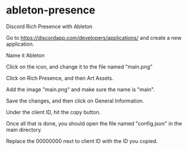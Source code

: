 # ableton-presence
Discord Rich Presence with Ableton

Go to https://discordapp.com/developers/applications/ and create a new application.

Name it Ableton

Click on the icon, and change it to the file named "main.png"

Click on Rich Presence, and then Art Assets.

Add the image "main.png" and make sure the name is "main".

Save the changes, and then click on General Information.

Under the client ID, hit the copy button.

Once all that is done, you should open the file named "config.json" in the main directory.

Replace the 00000000 next to client ID with the ID you copied. 